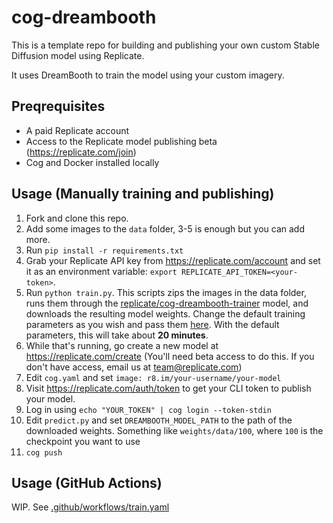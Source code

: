 # cog-dreambooth

This is a template repo for building and publishing your own custom Stable Diffusion model using Replicate.

It uses DreamBooth to train the model using your custom imagery.

## Preqrequisites

- A paid Replicate account
- Access to the Replicate model publishing beta (https://replicate.com/join)
- Cog and Docker installed locally

## Usage (Manually training and publishing)

1. Fork and clone this repo.
1. Add some images to the `data` folder, 3-5 is enough but you can add more.
1. Run `pip install -r requirements.txt`
1. Grab your Replicate API key from https://replicate.com/account and set it as an environment variable: `export REPLICATE_API_TOKEN=<your-token>`.
1. Run `python train.py`. This scripts zips the images in the data folder, runs them through the [replicate/cog-dreambooth-trainer](https://replicate.com/replicate/cog-dreambooth-trainer) model, and downloads the resulting model weights. Change the default training parameters as you wish and pass them [here](https://github.com/replicate/cog-dreambooth/blob/main/train.py#L34). With the default parameters, this will take about **20 minutes**.
1. While that's running, go create a new model at https://replicate.com/create (You'll need beta access to do this. If you don't have access, email us at team@replicate.com)
1. Edit `cog.yaml` and set `image: r8.im/your-username/your-model`
1. Visit https://replicate.com/auth/token to get your CLI token to publish your model.
1. Log in using `echo "YOUR_TOKEN" | cog login --token-stdin`
1. Edit `predict.py` and set `DREAMBOOTH_MODEL_PATH` to the path of the downloaded weights. Something like `weights/data/100`, where `100` is the checkpoint you want to use
1. `cog push`

## Usage (GitHub Actions)

WIP. See [.github/workflows/train.yaml]([.github/workflows/train.yaml])
